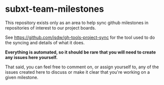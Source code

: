 # subxt-team-milestones

This repository exists only as an area to help sync github milestones in repositories of interest to our project boards.

See https://github.com/jsdw/gh-tools-project-sync for the tool used to do the syncing and details of what it does.

**Everything is automated, so it should be rare that you will need to create any issues here yourself.**

That said, you can feel free to comment on, or assign yourself to, any of the issues created here to discuss or make it clear that you're working on a given milestone.
